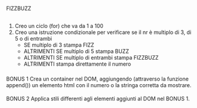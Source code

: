 #
FIZZBUZZ

##
1) Creo un ciclo (for) che va da 1 a 100
2) Creo una istruzione condizionale per verificare se il nr è multiplo di 3, di 5 o di entrambi
    - SE multiplo di 3 stampa FIZZ
    - ALTRIMENTI SE multiplo di 5 stampa BUZZ
    - ALTRIMENTI SE multiplo di entrambi stampa FIZZBUZZ
    - ALTRIMENTI stampa direttamente il numero
###
BONUS 1 
Crea un container nel DOM, aggiungendo (attraverso la funzione append()) un elemento html con il numero o la stringa corretta da mostrare.
####
BONUS 2
Applica stili differenti agli elementi aggiunti al DOM nel BONUS 1.